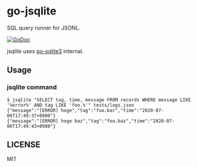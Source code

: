 # go-jsqlite

SQL query runner for JSONL.

[![GoDoc](https://godoc.org/github.com/fujiwara/go-jsqlite/validator?status.svg)](https://godoc.org/github.com/fujiwara/go-jsqlite/validator)

jsqlite uses [go-sqlite3](https://github.com/mattn/go-sqlite3) internal.

## Usage

### jsqlite command

```console
$ jsqlite "SELECT tag, time, message FROM records WHERE message LIKE '%error%' AND tag LIKE 'foo.%'" tests/logs.json
{"message":"[ERROR] hoge","tag":"foo.bar","time":"2020-07-06T17:49:37+0900"}
{"message":"[ERROR] hoge baz","tag":"foo.baz","time":"2020-07-06T17:49:43+0900"}
```

## LICENSE

MIT
